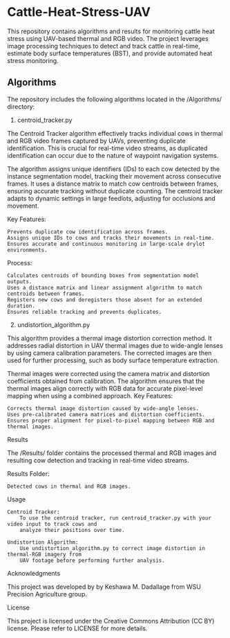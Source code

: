 # Cattle-Heat-Stress-UAV

This repository contains algorithms and results for monitoring cattle heat stress using UAV-based thermal and RGB video. The project leverages image processing techniques to detect and track cattle in real-time, estimate body surface temperatures (BST), and provide automated heat stress monitoring.

## Algorithms

The repository includes the following algorithms located in the /Algorithms/ directory:
1. centroid_tracker.py

The Centroid Tracker algorithm effectively tracks individual cows in thermal and RGB video frames captured by UAVs, preventing duplicate identification. This is crucial for real-time video streams, as duplicated identification can occur due to the nature of waypoint navigation systems.

The algorithm assigns unique identifiers (IDs) to each cow detected by the instance segmentation model, tracking their movement across consecutive frames. It uses a distance matrix to match cow centroids between frames, ensuring accurate tracking without duplicate counting. The centroid tracker adapts to dynamic settings in large feedlots, adjusting for occlusions and movement.

Key Features:

    Prevents duplicate cow identification across frames.
    Assigns unique IDs to cows and tracks their movements in real-time.
    Ensures accurate and continuous monitoring in large-scale drylot environments.

Process:

    Calculates centroids of bounding boxes from segmentation model outputs.
    Uses a distance matrix and linear assignment algorithm to match centroids between frames.
    Registers new cows and deregisters those absent for an extended duration.
    Ensures reliable tracking and prevents duplicates.

2. undistortion_algorithm.py

This algorithm provides a thermal image distortion correction method. It addresses radial distortion in UAV thermal images due to wide-angle lenses by using camera calibration parameters. The corrected images are then used for further processing, such as body surface temperature extraction.

Thermal images were corrected using the camera matrix and distortion coefficients obtained from calibration. The algorithm ensures that the thermal images align correctly with RGB data for accurate pixel-level mapping when using a combined approach.
Key Features:

    Corrects thermal image distortion caused by wide-angle lenses.
    Uses pre-calibrated camera matrices and distortion coefficients.
    Ensures proper alignment for pixel-to-pixel mapping between RGB and thermal images.

Results

The /Results/ folder contains the processed thermal and RGB images and resulting cow detection and tracking in real-time video streams.

Results Folder:

    Detected cows in thermal and RGB images.

Usage

    Centroid Tracker:
        To use the centroid tracker, run centroid_tracker.py with your video input to track cows and 
        analyze their positions over time.

    Undistortion Algorithm:
        Use undistortion_algorithm.py to correct image distortion in thermal-RGB imagery from 
        UAV footage before performing further analysis.

Acknowledgments

This project was developed by by Keshawa M. Dadallage from WSU Precision Agriculture group.

License

This project is licensed under the Creative Commons Attribution (CC BY) license. Please refer to LICENSE for more details.
